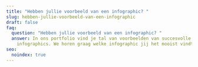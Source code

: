 ```yaml
---
title: "Hebben jullie voorbeeld van een infographic? "
slug: hebben-jullie-voorbeeld-van-een-infographic
draft: false
faq:
  question: "Hebben jullie voorbeeld van een infographic? "
  answer: In ons portfolio vind je tal van voorbeelden van succesvolle
    infographics. We horen graag welke infographic jij het mooist vindt!
seo:
  noindex: true
---
```

